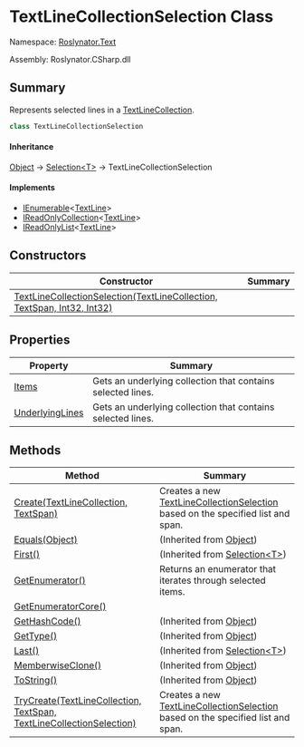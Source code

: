 # TextLineCollectionSelection Class

Namespace: [Roslynator.Text](../README.md)

Assembly: Roslynator\.CSharp\.dll

## Summary

Represents selected lines in a [TextLineCollection](https://docs.microsoft.com/en-us/dotnet/api/microsoft.codeanalysis.text.textlinecollection)\.

```csharp
class TextLineCollectionSelection
```

#### Inheritance

[Object](https://docs.microsoft.com/en-us/dotnet/api/system.object) &#x2192; [Selection\<T>](../../Selection-1/README.md) &#x2192; TextLineCollectionSelection

#### Implements

* [IEnumerable](https://docs.microsoft.com/en-us/dotnet/api/system.collections.generic.ienumerable-1)\<[TextLine](https://docs.microsoft.com/en-us/dotnet/api/microsoft.codeanalysis.text.textline)>
* [IReadOnlyCollection](https://docs.microsoft.com/en-us/dotnet/api/system.collections.generic.ireadonlycollection-1)\<[TextLine](https://docs.microsoft.com/en-us/dotnet/api/microsoft.codeanalysis.text.textline)>
* [IReadOnlyList](https://docs.microsoft.com/en-us/dotnet/api/system.collections.generic.ireadonlylist-1)\<[TextLine](https://docs.microsoft.com/en-us/dotnet/api/microsoft.codeanalysis.text.textline)>

## Constructors

| Constructor | Summary |
| ----------- | ------- |
| [TextLineCollectionSelection(TextLineCollection, TextSpan, Int32, Int32)](-ctor/README.md) | |

## Properties

| Property | Summary |
| -------- | ------- |
| [Items](Items/README.md) | Gets an underlying collection that contains selected lines\. |
| [UnderlyingLines](UnderlyingLines/README.md) | Gets an underlying collection that contains selected lines\. |

## Methods

| Method | Summary |
| ------ | ------- |
| [Create(TextLineCollection, TextSpan)](Create/README.md) | Creates a new [TextLineCollectionSelection](./README.md) based on the specified list and span\. |
| [Equals(Object)](https://docs.microsoft.com/en-us/dotnet/api/system.object.equals) |  \(Inherited from [Object](https://docs.microsoft.com/en-us/dotnet/api/system.object)\) |
| [First()](../../Selection-1/First/README.md) |  \(Inherited from [Selection\<T>](../../Selection-1/README.md)\) |
| [GetEnumerator()](GetEnumerator/README.md) | Returns an enumerator that iterates through selected items\. |
| [GetEnumeratorCore()](GetEnumeratorCore/README.md) | |
| [GetHashCode()](https://docs.microsoft.com/en-us/dotnet/api/system.object.gethashcode) |  \(Inherited from [Object](https://docs.microsoft.com/en-us/dotnet/api/system.object)\) |
| [GetType()](https://docs.microsoft.com/en-us/dotnet/api/system.object.gettype) |  \(Inherited from [Object](https://docs.microsoft.com/en-us/dotnet/api/system.object)\) |
| [Last()](../../Selection-1/Last/README.md) |  \(Inherited from [Selection\<T>](../../Selection-1/README.md)\) |
| [MemberwiseClone()](https://docs.microsoft.com/en-us/dotnet/api/system.object.memberwiseclone) |  \(Inherited from [Object](https://docs.microsoft.com/en-us/dotnet/api/system.object)\) |
| [ToString()](https://docs.microsoft.com/en-us/dotnet/api/system.object.tostring) |  \(Inherited from [Object](https://docs.microsoft.com/en-us/dotnet/api/system.object)\) |
| [TryCreate(TextLineCollection, TextSpan, TextLineCollectionSelection)](TryCreate/README.md) | Creates a new [TextLineCollectionSelection](./README.md) based on the specified list and span\. |

